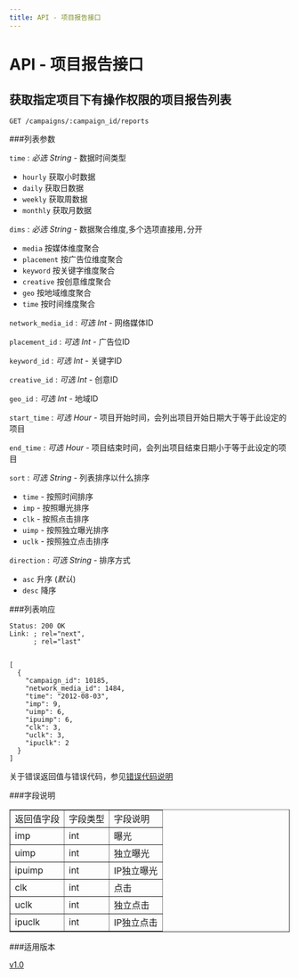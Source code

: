 ```yaml
---
title: API - 项目报告接口
---
```


# API - 项目报告接口

<h2 id="p1">获取指定项目下有操作权限的项目报告列表</h2>

    GET /campaigns/:campaign_id/reports

###列表参数

`time`
: _必选_ *String* - 数据时间类型

* `hourly` 获取小时数据
* `daily` 获取日数据
* `weekly` 获取周数据
* `monthly` 获取月数据


`dims`
: _必选_ *String* - 数据聚合维度,多个选项直接用`,`分开

* `media` 按媒体维度聚合
* `placement` 按广告位维度聚合
* `keyword` 按关键字维度聚合
* `creative` 按创意维度聚合
* `geo` 按地域维度聚合
* `time` 按时间维度聚合

`network_media_id`
: _可选_ *Int* - 网络媒体ID

`placement_id`
: _可选_ *Int* - 广告位ID

`keyword_id`
: _可选_ *Int* - 关键字ID

`creative_id`
: _可选_ *Int* - 创意ID

`geo_id`
: _可选_ *Int* - 地域ID

`start_time`
: _可选_ *Hour* - 项目开始时间，会列出项目开始日期大于等于此设定的项目

`end_time`
: _可选_ *Hour* - 项目结束时间，会列出项目结束日期小于等于此设定的项目

`sort`
: _可选_ *String* - 列表排序以什么排序

* `time` - 按照时间排序
* `imp` - 按照曝光排序
* `clk` - 按照点击排序
* `uimp` - 按照独立曝光排序
* `uclk` - 按照独立点击排序


`direction`
: _可选_ *String* - 排序方式

* `asc` 升序 (_默认_)
* `desc` 降序


###列表响应

<pre class="headers">
<code>Status: 200 OK
Link: <http://api.trackmaster.com.cn/campaigns/12/reports?page=2>; rel="next",
      <http://api.trackmaster.com.cn/campaigns/12/reports?page=10>; rel="last"
</code></pre>
<pre class="highlight">
<code class="language-javascript">
[
  {
    "campaign_id": 10185,
    "network_media_id": 1484,
    "time": "2012-08-03",
    "imp": 9,
    "uimp": 6,
    "ipuimp": 6,
    "clk": 3,
    "uclk": 3,
    "ipuclk": 2
  }
]
</code></pre>

关于错误返回值与错误代码，参见[错误代码说明][apiCommon]  

###字段说明

<table cellspacing="0" cellpadding="6" border="1">
  <tr>
    <td> 返回值字段 </td>
    <td> 字段类型 </td>
    <td> 字段说明 </td>
  </tr>
  <tr>
    <td>imp</td>
    <td>int</td>
    <td>曝光</td>
  </tr>
  <tr>
    <td>uimp</td>
    <td>int</td>
    <td>独立曝光</td>
  </tr>
  <tr>
    <td>ipuimp</td>
    <td>int</td>
    <td>IP独立曝光</td>
  </tr>

  <tr>
    <td>clk</td>
    <td>int</td>
    <td>点击</td>
  </tr>
  <tr>
    <td>uclk</td>
    <td>int</td>
    <td>独立点击</td>
  </tr>
  <tr>
    <td>ipuclk</td>
    <td>int</td>
    <td>IP独立点击</td>
  </tr>

</table>

###适用版本

[v1.0][version]

[version]: /trackmaster/v1/apiVersion/
[apiCommon]:/trackmaster/v1/apiCommon/#p5
